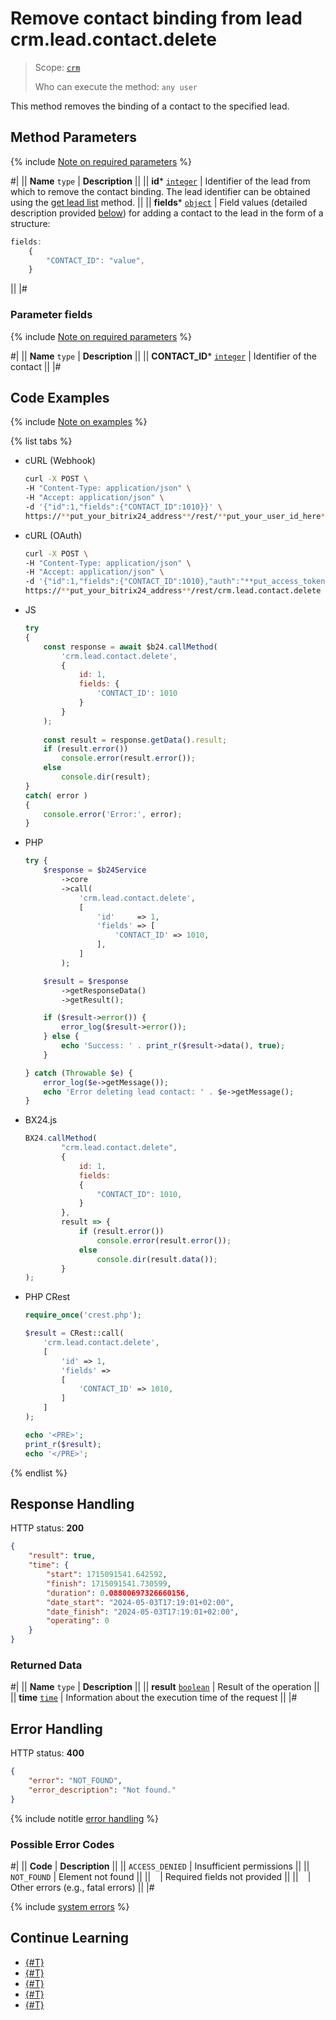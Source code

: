 # Remove contact binding from lead crm.lead.contact.delete

> Scope: [`crm`](../../../scopes/permissions.md)
>
> Who can execute the method: `any user`

This method removes the binding of a contact to the specified lead.

## Method Parameters

{% include [Note on required parameters](../../../../_includes/required.md) %}

#|
|| **Name**
`type` | **Description** ||
|| **id***
[`integer`](../../../data-types.md) | Identifier of the lead from which to remove the contact binding. The lead identifier can be obtained using the [get lead list](../crm-lead-list.md) method. ||
|| **fields***
[`object`](../../../data-types.md) | Field values (detailed description provided [below](#parametr-fields)) for adding a contact to the lead in the form of a structure:

```js
fields:
    {
        "CONTACT_ID": "value",
    }
```
 ||
|#

### Parameter fields

{% include [Note on required parameters](../../../../_includes/required.md) %}

#|
|| **Name**
`type` | **Description** ||
|| **CONTACT_ID***
[`integer`](../../../data-types.md) | Identifier of the contact ||
|#

## Code Examples

{% include [Note on examples](../../../../_includes/examples.md) %}

{% list tabs %}

- cURL (Webhook)

    ```bash
    curl -X POST \
    -H "Content-Type: application/json" \
    -H "Accept: application/json" \
    -d '{"id":1,"fields":{"CONTACT_ID":1010}}' \
    https://**put_your_bitrix24_address**/rest/**put_your_user_id_here**/**put_your_webhook_here**/crm.lead.contact.delete
    ```

- cURL (OAuth)

    ```bash
    curl -X POST \
    -H "Content-Type: application/json" \
    -H "Accept: application/json" \
    -d '{"id":1,"fields":{"CONTACT_ID":1010},"auth":"**put_access_token_here**"}' \
    https://**put_your_bitrix24_address**/rest/crm.lead.contact.delete
    ```

- JS

    ```js
    try
    {
    	const response = await $b24.callMethod(
    		'crm.lead.contact.delete',
    		{
    			id: 1,
    			fields: {
    				'CONTACT_ID': 1010
    			}
    		}
    	);
    	
    	const result = response.getData().result;
    	if (result.error())
    		console.error(result.error());
    	else
    		console.dir(result);
    }
    catch( error )
    {
    	console.error('Error:', error);
    }
    ```

- PHP

    ```php
    try {
        $response = $b24Service
            ->core
            ->call(
                'crm.lead.contact.delete',
                [
                    'id'     => 1,
                    'fields' => [
                        'CONTACT_ID' => 1010,
                    ],
                ]
            );
    
        $result = $response
            ->getResponseData()
            ->getResult();
    
        if ($result->error()) {
            error_log($result->error());
        } else {
            echo 'Success: ' . print_r($result->data(), true);
        }
    
    } catch (Throwable $e) {
        error_log($e->getMessage());
        echo 'Error deleting lead contact: ' . $e->getMessage();
    }
    ```

- BX24.js

    ```js
    BX24.callMethod(
            "crm.lead.contact.delete",
            {
                id: 1,
                fields:
                {
                    "CONTACT_ID": 1010,
                }
            },
            result => {
                if (result.error())
                    console.error(result.error());
                else
                    console.dir(result.data());
            }
    );
    ```

- PHP CRest

    ```php
    require_once('crest.php');

    $result = CRest::call(
        'crm.lead.contact.delete',
        [
            'id' => 1,
            'fields' =>
            [
                'CONTACT_ID' => 1010,
            ]
        ]
    );

    echo '<PRE>';
    print_r($result);
    echo '</PRE>';
    ```

{% endlist %}

## Response Handling

HTTP status: **200**

```json
{
    "result": true,
    "time": {
        "start": 1715091541.642592,
        "finish": 1715091541.730599,
        "duration": 0.08800697326660156,
        "date_start": "2024-05-03T17:19:01+02:00",
        "date_finish": "2024-05-03T17:19:01+02:00",
        "operating": 0
    }
}
```

### Returned Data

#|
|| **Name**
`type` | **Description** ||
|| **result**
[`boolean`](../../../data-types.md) | Result of the operation ||
|| **time**
[`time`](../../../data-types.md) | Information about the execution time of the request ||
|#

## Error Handling

HTTP status: **400**

```json
{
    "error": "NOT_FOUND",
    "error_description": "Not found."
}
```

{% include notitle [error handling](../../../../_includes/error-info.md) %}

### Possible Error Codes

#|
|| **Code** | **Description** ||
|| `ACCESS_DENIED` | Insufficient permissions ||
|| `NOT_FOUND` | Element not found ||
|| ` ` | Required fields not provided ||
|| ` ` | Other errors (e.g., fatal errors) ||
|#

{% include [system errors](../../../../_includes/system-errors.md) %}

## Continue Learning

- [{#T}](./crm-lead-contact-add.md)
- [{#T}](./crm-lead-contact-items-get.md)
- [{#T}](./crm-lead-contact-items-set.md)
- [{#T}](./crm-lead-contact-items-delete.md)
- [{#T}](./crm-lead-contact-fields.md)